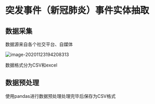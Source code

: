 # 突发事件（新冠肺炎）事件实体抽取

## 数据采集

数据源来自各个社交平台、自媒体

![image-20201123194208313](https://gitee.com/masonsxu/cloudimg/raw/master//img/image-20201123194208313.png)

数据格式分为CSV和excel

## 数据预处理

使用pandas进行数据预处理处理完毕后保存为CSV格式
